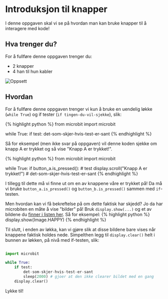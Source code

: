 # Introduksjon til knapper

I denne oppgaven skal vi se på hvordan man kan bruke knapper til å interagere med kode!


## Hva trenger du?

For å fullføre denne oppgaven trenger du:

* 2 knapper
* 4 han til hun kabler

![Oppsett](/assets/images/experiment_1.png?raw=true)

## Hvordan

For å fullføre denne oppgaven trenger vi kun å bruke en uendelig løkke (`while True`) og if tester (`if tingen-du-vil-sjekke`), slik:


{% highlight python %}
from microbit import microbit

while True:
	if test:
		det-som-skjer-hvis-test-er-sant
{% endhighlight %}

Så for eksempel (men ikke svar på oppgaven) vil denne koden sjekke om knapp A er trykket og så vise "Knapp A er trykket!".

{% highlight python %}
from microbit import microbit

while True:
	if button_a.is_pressed(): # test
		display.scroll("Knapp A er trykket!") # det-som-skjer-hvis-test-er-sant
{% endhighlight %}


I tillegg til dette må vi finne ut om en av knappene våre er trykket på!
Da må vi bruke `button_a.is_pressed()` og `button_b.is_pressed()` sammen med `if`-testen.

Men hvordan kan vi få bekreftelse på om dette faktisk har skjedd?
Jo da har microbiten en måte å vise "bilder" på! Bruk `display.show(...)` og et av bildene du [finner i listen her](http://microbit-micropython.readthedocs.io/en/latest/tutorials/images.html).
Så for eksempel:
{% highlight python %}
display.show(Image.HAPPY)
{% endhighlight %}

Til slutt, i enden av løkka, kan vi gjøre slik at disse bildene bare vises når knappene faktisk holdes nede.
Simpelthen legg til `display.clear()` helt i bunnen av løkken, på nivå med if-testen, slik:

``` python

import microbit

while True:
	if test:
		det-som-skjer-hvis-test-er-sant
		sleep(2000) # gjoer at den ikke clearer bildet med en gang
	display.clear()

```

Lykke til!
